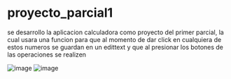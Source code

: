 # proyecto_parcial1

se desarrollo la aplicacion calculadora como proyecto del primer parcial, la cual usara una funcion para que al momento de dar click en cualquiera de 
estos numeros se guardan en un edittext y que al presionar los botones de las operaciones se realizen

![image](https://github.com/bryan2255/proyecto_parcial1/assets/133244305/e2802a8c-e7f7-4f3a-9faf-fa491d58f0b4)
![image](https://github.com/bryan2255/proyecto_parcial1/assets/133244305/460b3d69-a2a2-4ca5-b4f7-87983458e1db)
